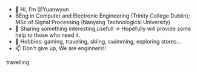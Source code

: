 - 👋 Hi, I’m @Yuanwyun
- BEng in Computer and Electronic Engineering (Trinity College Dublin); MSc of Signal Processing (Nanyang Technological University)
- 💞️ Sharing something interesting,usefull -> Hopefully will provide some help to those who need it.
- 👒 Hobbies: gaming, traveling, skiing, swimming, exploring stores...
- 📫 Don't give up, We are enginners!!

<!---
Yuanwyun/Yuanwyun is a ✨ special ✨ repository because its `README.md` (this file) appears on your GitHub profile.
You can click the Preview link to take a look at your changes.
--->
travelling
